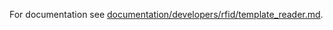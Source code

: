 
For documentation see [documentation/developers/rfid/template_reader.md](../../../../../../documentation/developers/rfid/template_reader.md).
